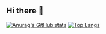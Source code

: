 ## Hi there 👋

<!--
**06171002/06171002** is a ✨ _special_ ✨ repository because its `README.md` (this file) appears on your GitHub profile.

Here are some ideas to get you started:

- 🔭 I’m currently working on ...
- 🌱 I’m currently learning ...
- 👯 I’m looking to collaborate on ...
- 🤔 I’m looking for help with ...
- 💬 Ask me about ...
- 📫 How to reach me: ...
- 😄 Pronouns: ...
- ⚡ Fun fact: ...
-->
[![Anurag's GitHub stats](https://github-readme-stats.vercel.app/api?username=06171002&hide_border=true&exclude_repo=github-slideshow,Interview_Question_for_Beginner)](https://github.com/anuraghazra/github-readme-stats)
[![Top Langs](https://github-readme-stats.vercel.app/api/top-langs/?username=06171002&hide_border=true&exclude_repo=github-slideshow,Interview_Question_for_Beginner)](https://github.com/anuraghazra/github-readme-stats)
